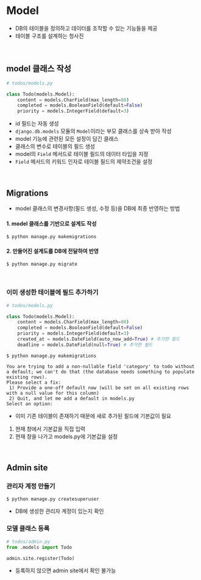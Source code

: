 # Model
- DB의 테이블을 정의하고 데이터를 조작할 수 있는 기능들을 제공
- 테이블 구조를 설계하는 청사진

<br>

## model 클래스 작성
``` python
# todos/models.py

class Todo(models.Model):
    content = models.CharField(max_length=80)
    completed = models.BooleanField(default=False)
    priority = models.IntegerField(default=3)
```
- id 필드는 자동 생성
- `django.db.models` 모듈의 `Model`이라는 부모 클래스를 상속 받아 작성
- model 기능에 관련된 모든 설정이 담긴 클래스
- 클래스의 변수로 테이블의 필드 생성
- model의 `Field` 메서드로 테이블 필드의 데이터 타입을 지정
- `Field` 메서드의 키워드 인자로 테이블 필드의 제약조건을 설정

<br>

## Migrations
- model 클래스의 변경사항(필드 생성, 수정 등)을 DB에 최종 반영하는 방법
#### 1. model 클래스를 기반으로 설계도 작성
```
$ python manage.py makemigrations
```
#### 2. 만들어진 설계도를 DB에 전달하여 반영
```
$ python manage.py migrate
```
<br>

### 이미 생성한 테이블에 필드 추가하기
``` python
# todos/models.py

class Todo(models.Model):
    content = models.CharField(max_length=80)
    completed = models.BooleanField(default=False)
    priority = models.IntegerField(default=3)
    created_at = models.DateField(auto_now_add=True) # 추가한 필드
    deadline = models.DateField(null=True) # 추가한 필드
```
```
$ python manage.py makemigrations

You are trying to add a non-nullable field 'category' to todo without a default; we can't do that (the database needs something to populate existing rows).
Please select a fix:
 1) Provide a one-off default now (will be set on all existing rows 
with a null value for this column)
 2) Quit, and let me add a default in models.py
Select an option:
```
- 이미 기존 테이블이 존재하기 때문에 새로 추가된 필드에 기본값이 필요
1) 현재 창에서 기본값을 직접 입력
2) 현재 창을 나가고 models.py에 기본값을 설정

<br>

## Admin site
### 관리자 계정 만들기
```
$ python manage.py createsuperuser
```
- DB에 생성한 관리자 계정이 있는지 확인
### 모델 클래스 등록
``` python
# todos/admin.py
from .models import Todo

admin.site.register(Todo)
```
- 등록하지 않으면 admin site에서 확인 불가능